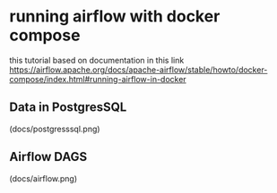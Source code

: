 # running airflow with docker compose

this tutorial based on documentation in this link https://airflow.apache.org/docs/apache-airflow/stable/howto/docker-compose/index.html#running-airflow-in-docker

## Data in PostgresSQL
(docs/postgresssql.png)

## Airflow DAGS
(docs/airflow.png)
